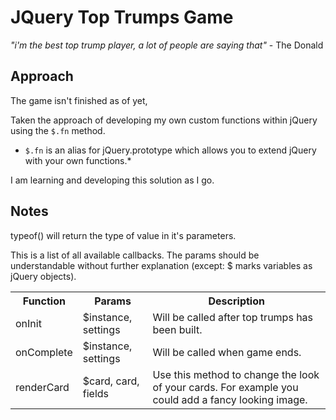 # JQuery Top Trumps Game
 
 *"i'm the best top trump player, a lot of people are saying that"* - The Donald

## Approach

The game isn't finished as of yet, 

Taken the approach of developing my own custom functions within jQuery using the `$.fn` method.

* `$.fn` is an alias for jQuery.prototype which allows you to extend jQuery with your own functions.*

I am learning and developing this solution as I go. 

## Notes

typeof() will return the type of value in it's parameters.

This is a list of all available callbacks. The params should be understandable without further explanation (except: $ marks variables as jQuery objects).

<table>
  <tr>
    <th>Function</th>
    <th>Params</th>
    <th>Description</th>
  </tr>
  <tr>
    <td>onInit</td>
    <td>$instance, settings</td>
    <td>Will be called after top trumps has been built.</td>
  </tr>
  <tr>
    <td>onComplete</td>
    <td>$instance, settings</td>
    <td>Will be called when game ends.</td>
  </tr>
  <tr>
    <td>renderCard</td>
    <td>$card, card, fields</td>
    <td>Use this method to change the look of your cards. For example you could add a fancy looking image.</td>
  </tr>
</table>
